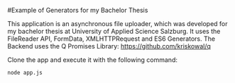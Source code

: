 #Example of Generators for my Bachelor Thesis

This application is an asynchronous file uploader, which was developed for my bachelor thesis at University of Applied Science Salzburg. It uses the FileReader API, FormData, XMLHTTPRequest and ES6 Generators.
The Backend uses the Q Promises Library: https://github.com/kriskowal/q

Clone the app and execute it with the following command:
```
node app.js
```

